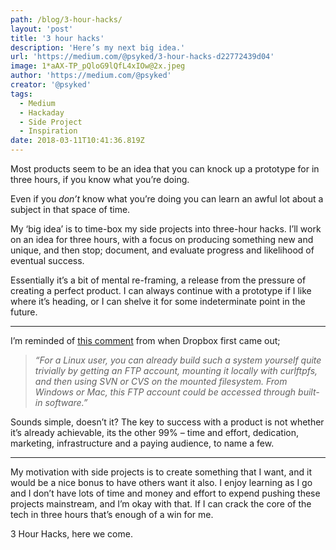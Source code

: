 ```yaml
---
path: /blog/3-hour-hacks/
layout: 'post'
title: '3 hour hacks'
description: 'Here’s my next big idea.'
url: 'https://medium.com/@psyked/3-hour-hacks-d22772439d04'
image: 1*aAX-TP_pQloG9lQfL4xIOw@2x.jpeg
author: 'https://medium.com/@psyked'
creator: '@psyked'
tags:
  - Medium
  - Hackaday
  - Side Project
  - Inspiration
date: 2018-03-11T10:41:36.819Z
---
```


Most products seem to be an idea that you can knock up a prototype for in three hours, if you know what you’re doing.

Even if you _don’t_ know what you’re doing you can learn an awful lot about a subject in that space of time.

My ‘big idea’ is to time-box my side projects into three-hour hacks. I’ll work on an idea for three hours, with a focus on producing something new and unique, and then stop; document, and evaluate progress and likelihood of eventual success.

Essentially it’s a bit of mental re-framing, a release from the pressure of creating a perfect product. I can always continue with a prototype if I like where it’s heading, or I can shelve it for some indeterminate point in the future.

---

I’m reminded of [this comment](https://news.ycombinator.com/item?id=8863) from when Dropbox first came out;

> _“For a Linux user, you can already build such a system yourself quite trivially by getting an FTP account, mounting it locally with curlftpfs, and then using SVN or CVS on the mounted filesystem. From Windows or Mac, this FTP account could be accessed through built-in software.”_

Sounds simple, doesn’t it? The key to success with a product is not whether it’s already achievable, its the other 99% – time and effort, dedication, marketing, infrastructure and a paying audience, to name a few.

---

My motivation with side projects is to create something that I want, and it would be a nice bonus to have others want it also. I enjoy learning as I go and I don’t have lots of time and money and effort to expend pushing these projects mainstream, and I’m okay with that. If I can crack the core of the tech in three hours that’s enough of a win for me.

3 Hour Hacks, here we come.
